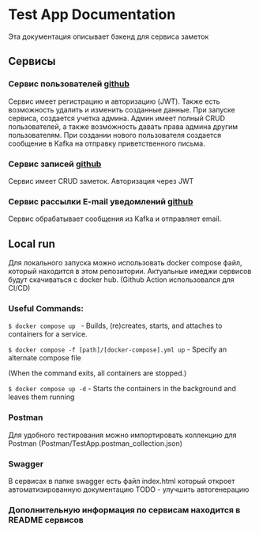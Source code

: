 # Test App Documentation

Эта документация описывает бэкенд для сервиса заметок

## Сервисы

### Сервис пользователей [github](https://github.com/Naramig/users-api) 
Сервис имеет регистрацию и авторизацию (JWT). Также есть возможность удалить и изменить созданные данные.
При запуске сервиса, создается учетка админа. Админ имеет полный CRUD пользователей, а также возможность давать права админа другим пользователям.
При создании нового пользователя создается сообщение в Kafka на отправку приветственного письма.

### Сервис записей [github](https://github.com/Naramig/notion-api)
Сервис имеет CRUD заметок. Авторизация через JWT

### Сервис рассылки E-mail уведомлений [github](https://github.com/Naramig/email-api)
Сервис обрабатывает сообщения из Kafka и отправляет email.

## Local run
Для локального запуска можно использовать docker compose файл, который находится в этом репозитории.
Актуальные имеджи сервисов будут скачиваться с docker hub. (Github Action использовался для CI/CD)

### Useful Commands:

```$ docker compose up ``` - Builds, (re)creates, starts, and attaches to containers for a service.

```$ docker compose -f [path]/[docker-compose].yml up``` - Specify an alternate compose file

(When the command exits, all containers are stopped.)

```$ docker compose up -d``` - Starts the containers in the background and leaves them running

### Postman
Для удобного тестирования можно импортировать коллекцию для Postman (Postman/TestApp.postman_collection.json)

### Swagger
В сервисах в папке swagger есть файл index.html который откроет автоматизированную документацию
TODO - улучшить автогенерацию

### Дополнительную информация по сервисам находится в README сервисов
